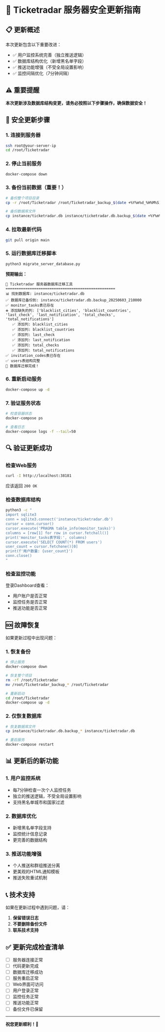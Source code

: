 # 🚀 Ticketradar 服务器安全更新指南

## 📋 更新概述

本次更新包含以下重要改进：
- ✅ 用户监控系统完善（独立推送逻辑）
- ✅ 数据库结构优化（新增黑名单字段）
- ✅ 推送功能增强（不受全局设置影响）
- ✅ 监控间隔优化（7分钟间隔）

## ⚠️ 重要提醒

**本次更新涉及数据库结构变更，请务必按照以下步骤操作，确保数据安全！**

## 🔧 安全更新步骤

### 1. 连接到服务器
```bash
ssh root@your-server-ip
cd /root/Ticketradar
```

### 2. 停止当前服务
```bash
docker-compose down
```

### 3. 备份当前数据（重要！）
```bash
# 备份整个项目目录
cp -r /root/Ticketradar /root/Ticketradar_backup_$(date +%Y%m%d_%H%M%S)

# 备份数据库文件
cp instance/ticketradar.db instance/ticketradar.db.backup_$(date +%Y%m%d_%H%M%S)
```

### 4. 拉取最新代码
```bash
git pull origin main
```

### 5. 运行数据库迁移脚本
```bash
python3 migrate_server_database.py
```

**预期输出：**
```
🚀 Ticketradar 服务器数据库迁移工具
==================================================
📊 找到数据库: instance/ticketradar.db
✅ 数据库已备份到: instance/ticketradar.db.backup_20250603_210000
✅ monitor_tasks表已存在
➕ 添加缺失的列: ['blacklist_cities', 'blacklist_countries', 'last_check', 'last_notification', 'total_checks', 'total_notifications']
   ✅ 添加列: blacklist_cities
   ✅ 添加列: blacklist_countries
   ✅ 添加列: last_check
   ✅ 添加列: last_notification
   ✅ 添加列: total_checks
   ✅ 添加列: total_notifications
✅ invitation_codes表已存在
✅ users表结构完整
🎉 数据库迁移完成！
```

### 6. 重新启动服务
```bash
docker-compose up -d
```

### 7. 验证服务状态
```bash
# 检查容器状态
docker-compose ps

# 查看日志
docker-compose logs -f --tail=50
```

## 🔍 验证更新成功

### 检查Web服务
```bash
curl -I http://localhost:38181
```
应该返回 `200 OK`

### 检查数据库结构
```bash
python3 -c "
import sqlite3
conn = sqlite3.connect('instance/ticketradar.db')
cursor = conn.cursor()
cursor.execute('PRAGMA table_info(monitor_tasks)')
columns = [row[1] for row in cursor.fetchall()]
print('monitor_tasks表字段:', columns)
cursor.execute('SELECT COUNT(*) FROM users')
user_count = cursor.fetchone()[0]
print(f'用户数量: {user_count}')
conn.close()
"
```

### 检查监控功能
登录Dashboard查看：
- 用户账户是否正常
- 监控任务是否正常
- 推送功能是否正常

## 🆘 故障恢复

如果更新过程中出现问题：

### 1. 恢复备份
```bash
# 停止服务
docker-compose down

# 恢复整个项目
rm -rf /root/Ticketradar
mv /root/Ticketradar_backup_* /root/Ticketradar

# 重新启动
cd /root/Ticketradar
docker-compose up -d
```

### 2. 仅恢复数据库
```bash
# 恢复数据库文件
cp instance/ticketradar.db.backup_* instance/ticketradar.db

# 重启服务
docker-compose restart
```

## 📊 更新后的新功能

### 1. 用户监控系统
- 每7分钟检查一次个人监控任务
- 独立的推送逻辑，不受全局设置影响
- 支持黑名单城市和国家过滤

### 2. 数据库优化
- 新增黑名单字段支持
- 监控统计信息记录
- 更完善的数据结构

### 3. 推送功能增强
- 个人推送和群组推送分离
- 更美观的HTML通知模板
- 推送失败重试机制

## 📞 技术支持

如果在更新过程中遇到问题，请：

1. **保留错误日志**
2. **不要删除备份文件**
3. **联系技术支持**

## ✅ 更新完成检查清单

- [ ] 服务器连接正常
- [ ] 代码更新完成
- [ ] 数据库迁移成功
- [ ] 服务重启正常
- [ ] Web界面可访问
- [ ] 用户登录正常
- [ ] 监控任务正常
- [ ] 推送功能正常
- [ ] 备份文件已保留

---

**祝您更新顺利！🎉**
